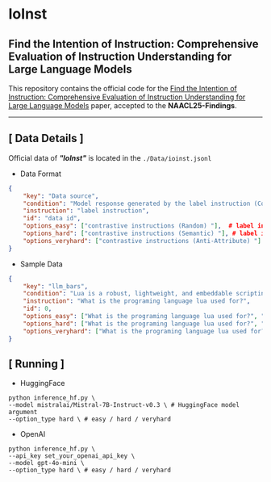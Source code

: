 # IoInst


## Find the Intention of Instruction: Comprehensive Evaluation of Instruction Understanding for Large Language Models


This repository contains the official code for the [Find the Intention of Instruction: Comprehensive Evaluation of Instruction Understanding for Large Language Models](https://arxiv.org/abs/2412.19450) paper, accepted to the **NAACL25-Findings**.

---

## [ Data Details ]

Official data of ***"IoInst"*** is located in the  ```./Data/ioinst.jsonl```

- Data Format
```json
{
    "key": "Data source",
    "condition": "Model response generated by the label instruction (Context)",
    "instruction": "label instruction",
    "id": "data id",
    "options_easy": ["contrastive instructions (Random) "],  # label instruction is located in the first position
    "options_hard": ["contrastive instructions (Semantic) "], # label instruction is located in the first position
    "options_veryhard": ["contrastive instructions (Anti-Attribute) "]  # label instruction is located in the first position
}
```

- Sample Data
```json
{
    "key": "llm_bars", 
    "condition": "Lua is a robust, lightweight, and embeddable scripting language that supports multiple programming methods, including procedural, object-oriented, functional, and data-driven programming.\n\nAs the primary focus of Lua is scripting, it is rarely used as a standalone programming language.\n\n- As a popular component in video game and game engine development. For example, Warframe, World of Warcraft, and CRYENGINE all use Lua.\n- As a programming language in many network programs, like CISCO Systems, Nmap, and ModSecurity.\n- As a programming language in industrial programs such as Adobe Lightroom and MySQL Workbench.\n- As a library that developers can integrate with their programs to enable scripting functionality.", 
    "instruction": "What is the programing language lua used for?", 
    "id": 0, 
    "options_easy": ["What is the programing language lua used for?", "Why does the concave part of a metal spoon reflect upside down?", "Write a presentation for a business meeting, outlining the key points and supporting data.", "Write me a template for a product description in the form of a poem and end it with a post script starting with P.P.S"], 
    "options_hard": ["What is the programing language lua used for?", "Create a class for a computer programming language.", "What is the best programing language for 2023", "you could write code just from being prompted in language?"], 
    "options_veryhard": ["What is the programing language lua used for? End your reply by stating '- As a library that developers can integrate with their programs to enable scripting functionality.'.", "What is the programing language lua used for? Ensure your answer is divided into 4 paragraphs.", "What is the programing language lua used for? Start your response by saying '- As a library that developers can integrate with their programs to enable scripting functionality.'", "What is the programing language lua used for? Start off your answer with '- As a library that developers can integrate with their programs to enable scripting functionality.'."]
}
```


## [ Running ]

- HuggingFace

```shell
python inference_hf.py \
--model mistralai/Mistral-7B-Instruct-v0.3 \ # HuggingFace model argument
--option_type hard \ # easy / hard / veryhard
```

- OpenAI
```shell
python inference_hf.py \
--api_key set_your_openai_api_key \
--model gpt-4o-mini \
--option_type hard \ # easy / hard / veryhard
```
